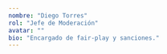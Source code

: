 ```yaml
---
nombre: "Diego Torres"
rol: "Jefe de Moderación"
avatar: ""
bio: "Encargado de fair-play y sanciones."
---
```

